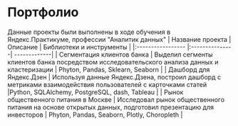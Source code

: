 # Портфолио
Данные проекты были выполнены в ходе обучения в Яндекс.Практикуме, профессии "Аналитик данных"
| Название проекта  | Описание        |    Библиотеки и инструменты |
|:----------------- |:---------------| -------------|
| Сегментация клиентов банка         | Выделил сегменты клиентов банка посредством исследовательского анализа данных и кластеризации | Phyton, Pandas, Sklearn, Seaborn |
| Дашборд для Яндекс.Дзен         | Используя данные Яндекс.Дзена, построил дашборд с метриками взаимодействия пользователей с карточками статей |Python, SQLAlchemy, PostgreSQL, dash, Tableau |
| Рынок общественного питания в Москве         | Исследовал рынок общественного питания на основе открытых данных, подготовил презентацию для инвесторов | Phyton, Pandas, Seaborn, Plotly, Choropleth   |
